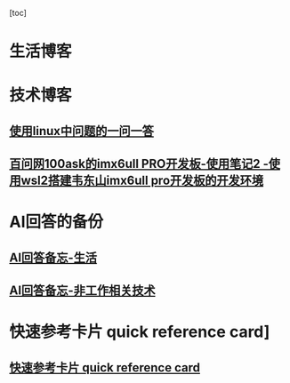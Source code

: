 [toc]

# 生活博客

# 技术博客

## [ 使用linux中问题的一问一答 ](./linux_one_question_one_answer.md)

## [百问网100ask的imx6ull PRO开发板-使用笔记2 -使用wsl2搭建韦东山imx6ull pro开发板的开发环境 ](./imx6ull_using_wsl2.md)


# AI回答的备份

## [AI回答备忘-生活](./ai_answer_life.md)

## [AI回答备忘-非工作相关技术](./ai_answer_non_work_technology.md)

# 快速参考卡片 quick reference card]

## [快速参考卡片 quick reference card](./quick_reference_card.md)